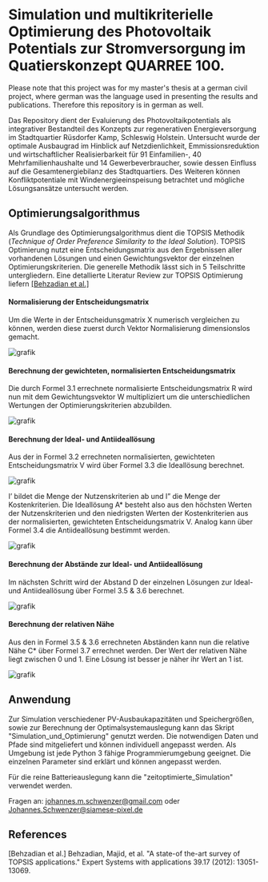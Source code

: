 # Simulation und multikriterielle Optimierung des Photovoltaik Potentials zur Stromversorgung im Quatierskonzept QUARREE 100.

Please note that this project was for my master's thesis at a german civil project, where german was the language used in presenting the results and publications.
Therefore this repository is in german as well.

Das Repository dient der Evaluierung des Photovoltaikpotentials als integrativer
Bestandteil des Konzepts zur regenerativen Energieversorgung im Stadtquartier
Rüsdorfer Kamp, Schleswig Holstein. Untersucht wurde der optimale
Ausbaugrad im Hinblick auf Netzdienlichkeit, Emmissionsreduktion und wirtschaftlicher
Realisierbarkeit für 91 Einfamilien-, 40 Mehrfamilienhaushalte und
14 Gewerbeverbraucher, sowie dessen Einfluss auf die Gesamtenergiebilanz des
Stadtquartiers. Des Weiteren können Konfliktpotentiale mit Windenergieeinspeisung betrachtet und mögliche
Lösungsansätze untersucht werden.

## Optimierungsalgorithmus

Als Grundlage des Optimierungsalgorithmus dient die TOPSIS Methodik (*Technique of Order Preference Similarity to the Ideal Solution*).
TOPSIS Optimierung nutzt eine Entscheidungsmatrix
aus den Ergebnissen aller vorhandenen Lösungen und einen Gewichtungsvektor
der einzelnen Optimierungskriterien. Die generelle Methodik lässt sich in 5 Teilschritte untergliedern.
Eine detallierte Literatur Review zur TOPSIS Optimierung liefern [[Behzadian et al.]](#abcde)

#### Normalisierung der Entscheidungsmatrix

Um die Werte in der Entscheidunsgmatrix X numerisch vergleichen zu können,
werden diese zuerst durch Vektor Normalisierung dimensionslos gemacht.

![grafik](https://user-images.githubusercontent.com/45041403/127736379-865caf99-58e4-434d-a7a3-b7d0d1495e75.png)


#### Berechnung der gewichteten, normalisierten Entscheidungsmatrix

Die durch Formel 3.1 errechnete normalisierte Entscheidungsmatrix R wird nun
mit dem Gewichtungsvektor W multipliziert um die unterschiedlichen Wertungen
der Optimierungskriterien abzubilden.

![grafik](https://user-images.githubusercontent.com/45041403/127736595-7065f94f-8818-4024-9869-79cd55843813.png)


#### Berechnung der Ideal- und Antiideallösung

Aus der in Formel 3.2 errechneten normalisierten, gewichteten Entscheidungsmatrix
V wird über Formel 3.3 die Ideallösung berechnet.

![grafik](https://user-images.githubusercontent.com/45041403/127736647-eae79ed9-3553-4c2a-a305-8bbb5995327b.png)

I’ bildet die Menge der Nutzenskriterien ab und I” die Menge der Kostenkriterien.
Die Ideallösung A* besteht also aus den höchsten Werten der Nutzenskriterien
und den niedrigsten Werten der Kostenkriterien aus der normalisierten, gewichteten
Entscheidungsmatrix V. Analog kann über Formel 3.4 die Antiideallösung
bestimmt werden.

![grafik](https://user-images.githubusercontent.com/45041403/127736741-755e6c35-77c5-475f-9374-541390852b00.png)


#### Berechnung der Abstände zur Ideal- und Antiideallösung
 
Im nächsten Schritt wird der Abstand D der einzelnen Lösungen zur Ideal- und
Antiideallösung über Formel 3.5 & 3.6 berechnet.

![grafik](https://user-images.githubusercontent.com/45041403/127736767-ac9ed85d-10fd-4efe-b61e-9f2d93d04c21.png)


#### Berechnung der relativen Nähe
Aus den in Formel 3.5 & 3.6 errechneten Abständen kann nun die relative Nähe
C* über Formel 3.7 errechnet werden. Der Wert der relativen Nähe liegt zwischen
0 und 1. Eine Lösung ist besser je näher ihr Wert an 1 ist.

![grafik](https://user-images.githubusercontent.com/45041403/127736800-f68d4048-0e05-4374-8d64-6f1244d63b3e.png)




## Anwendung
Zur Simulation verschiedener PV-Ausbaukapazitäten und Speichergrößen, sowie zur Berechnung der Optimalsystemauslegung
kann das Skript "Simulation_und_Optimierung" genutzt werden. Die notwendigen Daten und Pfade sind mitgeliefert 
und können individuell angepasst werden. Als Umgebung ist jede Python 3 fähige Programmierumgebung geeignet.
Die einzelnen Parameter sind erklärt und können angepasst werden.

Für die reine Batterieauslegung kann die "zeitoptimierte_Simulation" verwendet werden.

Fragen an:  johannes.m.schwenzer@gmail.com oder Johannes.Schwenzer@siamese-pixel.de



## References
<a name="abcde"> 
[Behzadian et al.]  Behzadian, Majid, et al. "A state-of the-art survey of TOPSIS applications." Expert Systems with applications 39.17 (2012): 13051-13069. </a>
